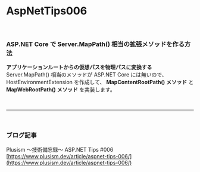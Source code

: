 # AspNetTips006
<br>

### ASP.NET Core で Server.MapPath() 相当の拡張メソッドを作る方法

**アプリケーションルートからの仮想パスを物理パスに変換する** Server.MapPath() 相当のメソッドが ASP.NET Core には無いので、 HostEnvironmentExtension を作成して、 **MapContentRootPath() メソッド** と **MapWebRootPath() メソッド** を実装します。

<br>

---

<br>

### ブログ記事
Plusism ～技術備忘録～  ASP.NET Tips #006<br>
[https://www.plusism.dev/article/aspnet-tips-006/](https://www.plusism.dev/article/aspnet-tips-006/)

